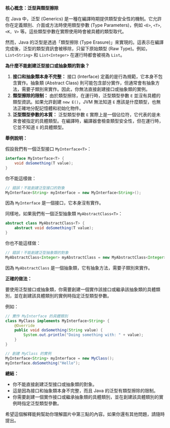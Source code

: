 
**核心概念：泛型與類型擦除**

在 Java 中，泛型 (Generics) 是一種在編譯時期提供類型安全性的機制。它允許你在定義類別、介面或方法時使用類型參數 (Type Parameters)，例如 `<E>`, `<T>`, `<K, V>` 等。這些類型參數在實際使用時會被具體的類型取代。

然而，Java 的泛型是透過「類型擦除 (Type Erasure)」來實現的。這表示在編譯完成後，泛型的類型資訊會被移除，只留下原始類型 (Raw Type)。例如，`List<String>` 和 `List<Integer>` 在運行時都會被視為 `List`。

**為什麼不能創建泛型接口或抽象類的對象？**

1. **接口和抽象類本身不完整：** 接口 (Interface) 定義的是行為規範，它本身不包含實作。抽象類 (Abstract Class) 則可能包含部分實作，但通常會有抽象方法，需要子類別來實作。因此，你無法直接創建接口或抽象類的實例。
2. **類型擦除的限制：** 由於類型擦除，在運行時，泛型類型參數 `E` 並沒有具體的類型資訊。如果允許創建 `new E()`，JVM 無法知道 `E` 應該是什麼類型，也無法正確地分配記憶體和初始化物件。
3. **泛型類型參數的本質：** 泛型類型參數 `E` 實際上是一個佔位符，它代表的是未來會被指定的具體類型。在編譯時，編譯器會檢查類型安全性，但在運行時，它並不知道 `E` 的具體類型。

**舉例說明：**

假設我們有一個泛型接口 `MyInterface<T>`：

```java
interface MyInterface<T> {
    void doSomething(T value);
}
```

你不能這樣做：

```java
// 錯誤！不能創建泛型接口的對象
MyInterface<String> myInterface = new MyInterface<String>();
```

因為 `MyInterface` 是一個接口，它本身沒有實作。

同樣地，如果我們有一個泛型抽象類 `MyAbstractClass<T>`：

```java
abstract class MyAbstractClass<T> {
    abstract void doSomething(T value);
}
```

你也不能這樣做：

```java
// 錯誤！不能創建泛型抽象類的對象
MyAbstractClass<Integer> myAbstractClass = new MyAbstractClass<Integer>();
```

因為 `MyAbstractClass` 是一個抽象類，它有抽象方法，需要子類別來實作。

**正確的做法：**

要使用泛型接口或抽象類，你需要創建一個實作該接口或繼承該抽象類的具體類別，並在創建該具體類別的實例時指定泛型類型參數。

例如：

```java
// 實作 MyInterface 的具體類別
class MyClass implements MyInterface<String> {
    @Override
    public void doSomething(String value) {
        System.out.println("Doing something with: " + value);
    }
}

// 創建 MyClass 的實例
MyInterface<String> myInterface = new MyClass();
myInterface.doSomething("Hello");
```

**總結：**

- 你不能直接創建泛型接口或抽象類的對象。
- 這是因為接口和抽象類本身不完整，而且 Java 的泛型有類型擦除的限制。
- 你需要創建一個實作接口或繼承抽象類的具體類別，並在創建該具體類別的實例時指定泛型類型參數。

希望這個解釋能夠幫助你理解圖片中第三點的內容。如果你還有其他問題，請隨時提出。

